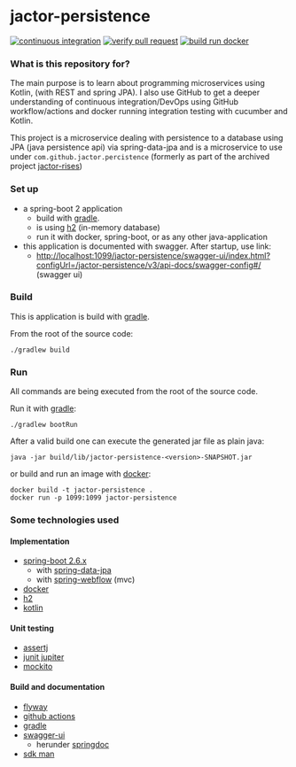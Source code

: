 # jactor-persistence

[![continuous integration](https://github.com/jactor-rises/jactor-persistence/actions/workflows/ci.yaml/badge.svg)](https://github.com/jactor-rises/jactor-persistence/actions/workflows/ci.yaml)
[![verify pull request](https://github.com/jactor-rises/jactor-persistence/actions/workflows/pr.yaml/badge.svg)](https://github.com/jactor-rises/jactor-persistence/actions/workflows/pr.yaml)
[![build run docker](https://github.com/jactor-rises/jactor-persistence/actions/workflows/docker-action.yaml/badge.svg)](https://github.com/jactor-rises/jactor-persistence/actions/workflows/docker-action.yaml)

### What is this repository for?

The main purpose is to learn about programming microservices using Kotlin, (with REST and spring JPA). I also use GitHub to get a deeper understanding
of continuous integration/DevOps using GitHub workflow/actions and docker running integration testing with cucumber and Kotlin.

This project is a microservice dealing with persistence to a database using JPA (java persistence api) via spring-data-jpa and is a microservice to
use under `com.github.jactor.percistence` (formerly as part of the archived project [jactor-rises](https://github.com/jactor-rises/jactor-rises))

### Set up

* a spring-boot 2 application
    * build with [gradle](https://gradle.org).
    * is using [h2](http://h2database.com) (in-memory database)
    * run it with docker, spring-boot, or as any other java-application
* this application is documented with swagger. After startup, use link:
    * <http://localhost:1099/jactor-persistence/swagger-ui/index.html?configUrl=/jactor-persistence/v3/api-docs/swagger-config#/> (swagger ui)

### Build

This is application is build with [gradle](https://gradle.org).

From the root of the source code:
```
./gradlew build
```
### Run
All commands are being executed from the root of the source code.

Run it with [gradle](https://gradle.org):
```
./gradlew bootRun
```
After a valid build one can execute the generated jar file as plain java:
```
java -jar build/lib/jactor-persistence-<version>-SNAPSHOT.jar
```
or build and run an image with [docker](https://www.docker.com):
```
docker build -t jactor-persistence .
docker run -p 1099:1099 jactor-persistence
```
### Some technologies used

#### Implementation
* [spring-boot 2.6.x](https://spring.io/projects/spring-boot)
    * with [spring-data-jpa](https://spring.io/projects/spring-data-jpa)
    * with [spring-webflow](https://spring.io/projects/spring-webflow) (mvc)
* [docker](https://www.docker.com)
* [h2](http://h2database.com)
* [kotlin](https://kotlinlang.org)

#### Unit testing
* [assertj](https://assertj.github.io/doc/)
* [junit jupiter](https://junit.org/)
* [mockito](http://site.mockito.org)

#### Build and documentation
* [flyway](https://flywaydb.org)
* [github actions](https://docs.github.com/en/actions/learn-github-actions)
* [gradle](https://gradle.org)
* [swagger-ui](https://swagger.io/tools/swagger-ui/)
  * herunder [springdoc](https://springdoc.org)
* [sdk man](https://sdkman.io)
